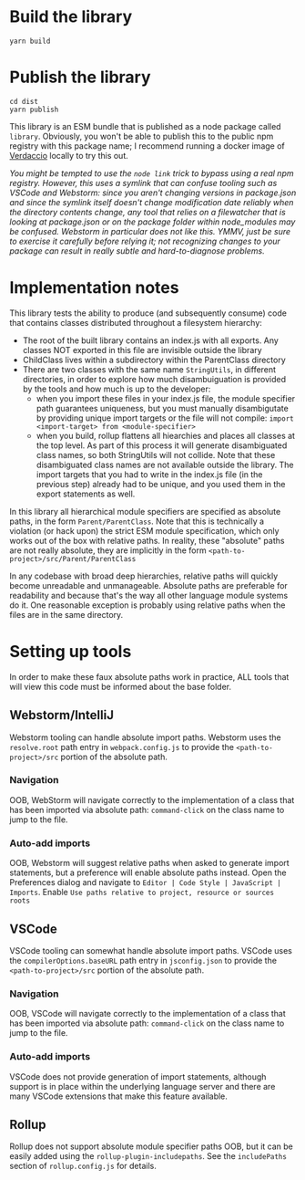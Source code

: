 

# Build the library
```
yarn build
```

# Publish the library
```
cd dist
yarn publish
```



This library is an ESM bundle that is published as a node package called `library`. Obviously, you won't be able to publish this to the public npm registry with this package name; I recommend running a docker image of [Verdaccio](https://github.com/verdaccio/verdaccio) locally to try this out.

_You might be tempted to use the `node link` trick to bypass using a real npm registry. However, this uses a symlink  that can confuse tooling such as VSCode and Webstorm: since you aren't changing versions in package.json and since the symlink itself doesn't change modification date reliably when the directory contents change, any tool that relies on a filewatcher that is looking at package.json or on the package folder within node_modules may be confused. Webstorm in particular does not like this. YMMV, just be sure to exercise it carefully before relying it; not recognizing changes to your package can result in really subtle and hard-to-diagnose problems._

# Implementation notes

This library tests the ability to produce (and subsequently consume) code that contains classes distributed throughout a filesystem hierarchy:
* The root of the built library contains an index.js with all exports. Any classes NOT exported in this file are invisible outside the library
* ChildClass lives within a subdirectory within the ParentClass directory
* There are two classes with the same name `StringUtils`, in different directories, in order to explore how much disambuiguation is provided by the tools and how much is up to the developer:
    * when you import these files in your index.js file, the module specifier path guarantees uniqueness, but you must manually disambigutate by providing unique import targets or the file will not compile: `import <import-target> from <module-specifier>`
    * when you build, rollup flattens all hiearchies and places all classes at the top level. As part of this process it will generate disambiguated class names, so both StringUtils will not collide. Note that these disambiguated class names are not available outside the library. The import targets that you had to write in the index.js file (in the previous step) already had to be unique, and you used them in the export statements as well.

In this library all hierarchical module specifiers are specified as absolute paths, in the form `Parent/ParentClass`. Note that this is technically a violation (or hack upon) the strict ESM module specification, which only works out of the box with relative paths. In reality, these "absolute" paths are not really absolute, they are implicitly in the form `<path-to-project>/src/Parent/ParentClass`

In any codebase with broad deep hierarchies, relative paths will quickly become unreadable and unmanageable. Absolute paths are preferable for readability and because that's the way all other language module systems do it. One reasonable exception is probably using relative paths when the files are in the same directory.

# Setting up tools
In order to make these faux absolute paths work in practice, ALL tools that will view this code must be informed about the base folder. 

## Webstorm/IntelliJ
Webstorm tooling can handle absolute import paths. Webstorm uses the `resolve.root` path entry in `webpack.config.js` to provide the `<path-to-project>/src` portion of the absolute path.

### Navigation
OOB, WebStorm will navigate correctly to the implementation of a class that has been imported via absolute path: `command-click` on the class name to jump to the file.

### Auto-add imports
OOB, Webstorm will suggest relative paths when asked to generate import statements, but a preference will enable absolute paths instead. Open the Preferences dialog and navigate to `Editor | Code Style | JavaScript | Imports`. Enable `Use paths relative to project, resource or sources roots`

## VSCode
VSCode tooling can somewhat handle absolute import paths. VSCode uses the `compilerOptions.baseURL` path entry in `jsconfig.json` to provide the `<path-to-project>/src` portion of the absolute path.

### Navigation
OOB, VSCode will navigate correctly to the implementation of a class that has been imported via absolute path: `command-click` on the class name to jump to the file.

### Auto-add imports
VSCode does not provide generation of import statements, although support is in place within the underlying language server and there are many VSCode extensions that make this feature available. 

## Rollup
Rollup does not support absolute module specifier paths OOB, but it can be easily added using the `rollup-plugin-includepaths`. See the `includePaths` section of `rollup.config.js` for details.

